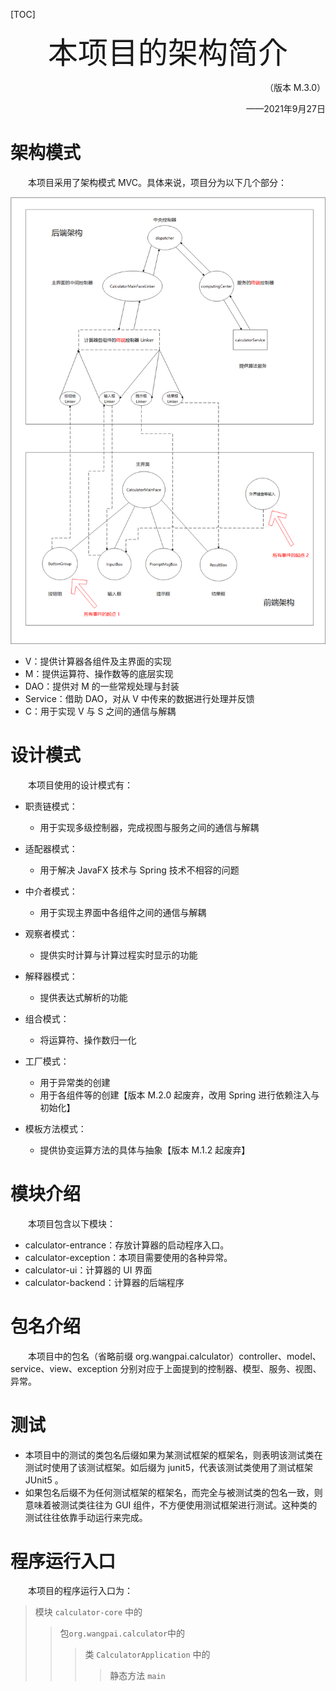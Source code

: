 [TOC]

<div align='center' ><font size='70'>本项目的架构简介</font></div>

<p align="right">（版本 M.3.0）</p>

<p align="right">——2021年9月27日</p>

# 架构模式

&emsp;&emsp;本项目采用了架构模式 MVC。具体来说，项目分为以下几个部分：

![](architecture_introduction_md_img/architecture_diagram.png)

* V：提供计算器各组件及主界面的实现
* M：提供运算符、操作数等的底层实现
* DAO：提供对 M 的一些常规处理与封装
* Service：借助 DAO，对从 V 中传来的数据进行处理并反馈
* C：用于实现 V 与 S 之间的通信与解耦

# 设计模式

&emsp;&emsp;本项目使用的设计模式有：

* 职责链模式：
  - 用于实现多级控制器，完成视图与服务之间的通信与解耦
* 适配器模式：
  - 用于解决 JavaFX 技术与 Spring 技术不相容的问题
* 中介者模式：
  - 用于实现主界面中各组件之间的通信与解耦
* 观察者模式：
  - 提供实时计算与计算过程实时显示的功能
* 解释器模式：

  + 提供表达式解析的功能
* 组合模式：

  + 将运算符、操作数归一化
* 工厂模式：

  + 用于异常类的创建
  + 用于各组件等的创建【版本 M.2.0 起废弃，改用 Spring 进行依赖注入与初始化】
* 模板方法模式：

  + 提供协变运算方法的具体与抽象【版本 M.1.2 起废弃】

# 模块介绍

&emsp;&emsp;本项目包含以下模块：

* calculator-entrance：存放计算器的启动程序入口。
* calculator-exception：本项目需要使用的各种异常。
* calculator-ui：计算器的 UI 界面
* calculator-backend：计算器的后端程序

# 包名介绍

&emsp;&emsp;本项目中的包名（省略前缀 org.wangpai.calculator）controller、model、service、view、exception 分别对应于上面提到的控制器、模型、服务、视图、异常。

# 测试

* 本项目中的测试的类包名后缀如果为某测试框架的框架名，则表明该测试类在测试时使用了该测试框架。如后缀为 junit5，代表该测试类使用了测试框架 JUnit5 。
* 如果包名后缀不为任何测试框架的框架名，而完全与被测试类的包名一致，则意味着被测试类往往为 GUI 组件，不方便使用测试框架进行测试。这种类的测试往往依靠手动运行来完成。

# 程序运行入口

&emsp;&emsp;本项目的程序运行入口为：

>  模块 `calculator-core` 中的
>
> > 包`org.wangpai.calculator`中的
> >
> > > 类 `CalculatorApplication` 中的
> > >
> > > > 静态方法 `main`



















